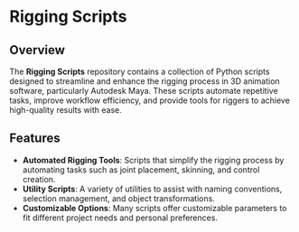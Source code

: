# Rigging Scripts

## Overview

The **Rigging Scripts** repository contains a collection of Python scripts designed to streamline and enhance the rigging process in 3D animation software, particularly Autodesk Maya. These scripts automate repetitive tasks, improve workflow efficiency, and provide tools for riggers to achieve high-quality results with ease.

## Features

- **Automated Rigging Tools**: Scripts that simplify the rigging process by automating tasks such as joint placement, skinning, and control creation.
- **Utility Scripts**: A variety of utilities to assist with naming conventions, selection management, and object transformations.
- **Customizable Options**: Many scripts offer customizable parameters to fit different project needs and personal preferences.
